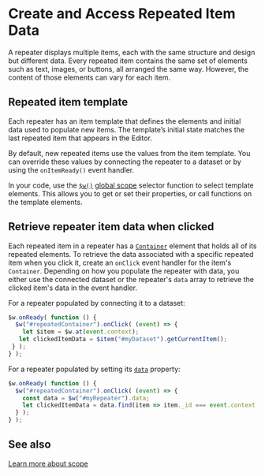 # Create and Access Repeated Item Data

A repeater displays multiple items, each with the same structure and design but different data. Every repeated item contains the same set of elements such as text, images, or buttons, all arranged the same way. However, the content of those elements can vary for each item.

## Repeated item template

Each repeater has an item template that defines the elements and initial data used to populate new items. The template’s initial state matches the last repeated item that appears in the Editor.

By default, new repeated items use the values from the item template. You can override these values by connecting the repeater to a dataset or by using the `onItemReady()` event handler.

In your code, use the [`$w()`](https://dev.wix.com/docs/velo/velo-only-apis/$w/introduction) [global scope](./Selector%20Scope.md#global-scope) selector function to select template elements. This allows you to get or set their properties, or call functions on the template elements.

## Retrieve repeater item data when clicked
 
Each repeated item in a repeater has a [`Container`](https://www.wix.com/velo/reference/$w.Container.html) element that holds all of its repeated elements. To retrieve the data associated with a specific repeated item when you click it, create an `onClick` event handler for the item's `Container`. Depending on how you populate the repeater with data, you either use the connected dataset or the repeater's `data` array to retrieve the clicked item's data in the event handler.
 
 For a repeater populated by connecting it to a dataset:
 
  ```javascript
  $w.onReady( function () {
    $w("#repeatedContainer").onClick( (event) => {
      let $item = $w.at(event.context);
     let clickedItemData = $item("#myDataset").getCurrentItem();
   } );
  } );
  ```
 
 For a repeater populated by setting its [`data`](https://dev.wix.com/docs/velo/velo-only-apis/$w/repeater/data) property:
 
  ```javascript
  $w.onReady( function () {
    $w("#repeatedContainer").onClick( (event) => {
      const data = $w("#myRepeater").data;
      let clickedItemData = data.find(item => item._id === event.context.itemId);
    } );
  } );
  ```

## See also
[Learn more about scope](./Selector%20Scope.md)
